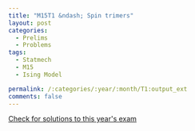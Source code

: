 ```yaml
---
title: "M15T1 &ndash; Spin trimers"
layout: post
categories:
  - Prelims
  - Problems
tags:
  - Statmech
  - M15
  - Ising Model

permalink: /:categories/:year/:month/T1:output_ext
comments: false
---
```

<object data="2015M1T.pdf" type="application/pdf" width="100%" height="500"></object>
<div class="message"><a href='https://princetonprelim.com/prelim/33/'>Check for solutions to this year's exam</a></div>